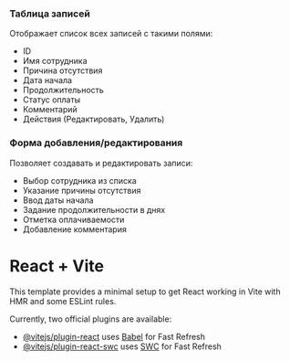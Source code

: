 ### Таблица записей
Отображает список всех записей с такими полями:
- ID
- Имя сотрудника
- Причина отсутствия
- Дата начала
- Продолжительность
- Статус оплаты
- Комментарий
- Действия (Редактировать, Удалить)

### Форма добавления/редактирования
Позволяет создавать и редактировать записи:
- Выбор сотрудника из списка
- Указание причины отсутствия
- Ввод даты начала
- Задание продолжительности в днях
- Отметка оплачиваемости
- Добавление комментария

# React + Vite

This template provides a minimal setup to get React working in Vite with HMR and some ESLint rules.

Currently, two official plugins are available:

- [@vitejs/plugin-react](https://github.com/vitejs/vite-plugin-react/blob/main/packages/plugin-react/README.md) uses [Babel](https://babeljs.io/) for Fast Refresh
- [@vitejs/plugin-react-swc](https://github.com/vitejs/vite-plugin-react-swc) uses [SWC](https://swc.rs/) for Fast Refresh
